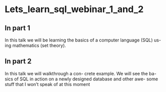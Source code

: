 # Lets_learn_sql_webinar_1_and_2
## In part 1
In this talk we will be learning the basics of a computer language (SQL) us- ing mathematics (set theory).
## In part 2
In this talk we will walkthrough a con- crete example. We will see the ba- sics of SQL in action on a newly designed database and other awe- some stuff that I won’t speak of at this moment
